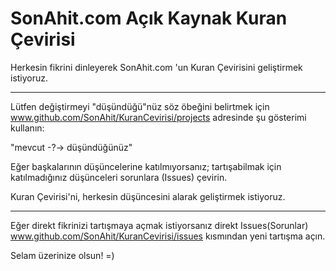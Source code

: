 # SonAhit.com Açık Kaynak Kuran Çevirisi

Herkesin fikrini dinleyerek SonAhit.com 'un Kuran Çevirisini geliştirmek istiyoruz.
____________________________________________________________________________________

Lütfen değiştirmeyi "düşündüğü"nüz söz öbeğini belirtmek için www.github.com/SonAhit/KuranCevirisi/projects adresinde şu gösterimi kullanın:

"mevcut -?-> düşündüğünüz"

Eğer başkalarının düşüncelerine katılmıyorsanız; tartışabilmak için katılmadığınız düşünceleri sorunlara (Issues) çevirin.

Kuran Çevirisi'ni, herkesin düşüncesini alarak geliştirmek istiyoruz.
____________________________________________________________________________________

Eğer direkt fikrinizi tartışmaya açmak istiyorsanız direkt Issues(Sorunlar) www.github.com/SonAhit/KuranCevirisi/issues kısmından yeni tartışma açın.

Selam üzerinize olsun! =)
